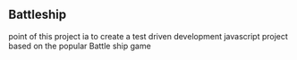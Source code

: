 ## Battleship
point of this project ia to create a test driven development javascript project based on the popular Battle ship game
